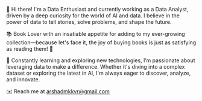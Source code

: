 👋 Hi there! I'm a Data Enthusiast and currently working as a Data Analyst, driven by a deep curiosity for the world of AI and data. I believe in the power of data to tell stories, solve problems, and shape the future.

📚 Book Lover with an insatiable appetite for adding to my ever-growing collection—because let's face it, the joy of buying books is just as satisfying as reading them! 📖

🌱 Constantly learning and exploring new technologies, I’m passionate about leveraging data to make a difference. Whether it's diving into a complex dataset or exploring the latest in AI, I'm always eager to discover, analyze, and innovate.

✉️ Reach me at arshadmkkvr@gmail.com
